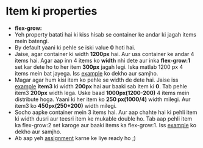 # Item ki properties

- **flex-grow: <number>**
- Yeh property batati hai ki kiss hisab se container ke andar ki jagah items mein batengi.
- By default yaani ki pehle se iski value **0** hoti hai.
- Jaise, agar container ki width **1200px** hai. Aur uss container ke andar 4 items hai. Agar aap inn 4 items ko **width** nhi dete aur inka **flex-grow:1** set kar dete ho to her item **300px** jagah legi. Iska matlab 1200 px 4 items mein bat jayega. Iss [example](http://codepen.io/navgurukul/pen/ZLgppd) ko dekho aur samjho.
- Magar agar hum kisi item ko pehle se width de dete hai. Jaise iss [example](http://codepen.io/navgurukul/pen/egqdPp) **item3** ki width **200px** hai aur baaki sab item ki **0**. Tab pehle item3 **200px** width lega. Uske baad **1000px(1200-200)** 4 items mein distribute hoga. Yaani ki her item ko **250 px(1000/4)** width milegi. Aur item3 ko **450px(250+200)** width milegi. 
- Socho aapke container mein 3 items hai. Aur aap chahte hai ki pehli item ki width dusri aur teesri item ke mukable double ho. Tab aap pehli item ka flex-grow:2 set karoge aur baaki items ka flex-grow:1. Iss [example](http://codepen.io/navgurukul/pen/qReqZp) ko dekho aur samjho.
- Ab aap yeh [assignment](http://codepen.io/navgurukul/full/KaLWvw/) karne ke liye ready ho ;)


